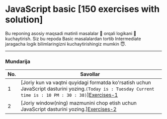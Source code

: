 # JavaScript basic [150 exercises with solution]

Bu reponing asosiy maqsadi matinli masalalar 🤔 orqali logikani 🧠 kuchaytirish. Siz bu repoda Basic masalalardan tortib Intermediate jaragacha logik bilimlaringizni kuchaytirishingiz mumkin 😇.

---

### Mundarija

| No. | Savollar                                                                                                                                             |
| --- | ---------------------------------------------------------------------------------------------------------------------------------------------------- |
| 1   | [Joriy kun va vaqtni quyidagi formatda ko'rsatish uchun JavaScript dasturini yozing.`(Today is : Tuesday Current time is : 10 PM : 30 : 38)`][Exercises-1](https://github.com/sulaymonov2002/JavaScript-Exercises/tree/main/Exercises-1)                          |
| 2   | [Joriy window(ning) mazmunini chop etish uchun JavaScript dasturini yozing.][Exercises-2](https://github.com/sulaymonov2002/JavaScript-Exercises/tree/main/Exercises-2)                          |